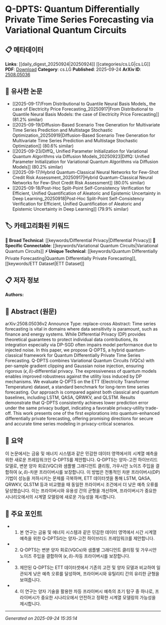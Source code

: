 <!-- KEYWORD_LINKING_METADATA:
{
  "processed_timestamp": "2025-09-24T15:35:14.978275",
  "vocabulary_version": "1.0",
  "selected_keywords": [
    "Quantum Differentially Private Forecasting",
    "Variational Quantum Circuits",
    "Differential Privacy",
    "ETT Dataset"
  ],
  "rejected_keywords": [],
  "similarity_scores": {
    "Quantum Differentially Private Forecasting": 0.8,
    "Variational Quantum Circuits": 0.85,
    "Differential Privacy": 0.78,
    "ETT Dataset": 0.7
  },
  "extraction_method": "AI_prompt_based",
  "budget_applied": true,
  "candidates_json": {
    "candidates": [
      {
        "surface": "Quantum Differentially Private Time Series Forecasting",
        "canonical": "Quantum Differentially Private Forecasting",
        "aliases": [
          "Q-DPTS",
          "Quantum DP Forecasting"
        ],
        "category": "unique_technical",
        "rationale": "This represents a novel integration of quantum computing and differential privacy, providing a unique angle for research in privacy-preserving forecasting.",
        "novelty_score": 0.85,
        "connectivity_score": 0.65,
        "specificity_score": 0.9,
        "link_intent_score": 0.8
      },
      {
        "surface": "Variational Quantum Circuits",
        "canonical": "Variational Quantum Circuits",
        "aliases": [
          "VQC"
        ],
        "category": "specific_connectable",
        "rationale": "VQCs are a key component in quantum computing, linking to broader discussions on quantum algorithms and machine learning.",
        "novelty_score": 0.55,
        "connectivity_score": 0.88,
        "specificity_score": 0.8,
        "link_intent_score": 0.85
      },
      {
        "surface": "Differential Privacy",
        "canonical": "Differential Privacy",
        "aliases": [
          "DP"
        ],
        "category": "broad_technical",
        "rationale": "Differential Privacy is a foundational concept in privacy-preserving data analysis, relevant across various domains.",
        "novelty_score": 0.4,
        "connectivity_score": 0.92,
        "specificity_score": 0.7,
        "link_intent_score": 0.78
      },
      {
        "surface": "Electricity Transformer Temperature dataset",
        "canonical": "ETT Dataset",
        "aliases": [
          "Electricity Transformer Temperature"
        ],
        "category": "unique_technical",
        "rationale": "The ETT dataset is a specific benchmark in time series forecasting, providing a concrete example for empirical studies.",
        "novelty_score": 0.65,
        "connectivity_score": 0.6,
        "specificity_score": 0.85,
        "link_intent_score": 0.7
      }
    ],
    "ban_list_suggestions": [
      "time series",
      "forecasting",
      "model performance"
    ]
  },
  "decisions": [
    {
      "candidate_surface": "Quantum Differentially Private Time Series Forecasting",
      "resolved_canonical": "Quantum Differentially Private Forecasting",
      "decision": "linked",
      "scores": {
        "novelty": 0.85,
        "connectivity": 0.65,
        "specificity": 0.9,
        "link_intent": 0.8
      }
    },
    {
      "candidate_surface": "Variational Quantum Circuits",
      "resolved_canonical": "Variational Quantum Circuits",
      "decision": "linked",
      "scores": {
        "novelty": 0.55,
        "connectivity": 0.88,
        "specificity": 0.8,
        "link_intent": 0.85
      }
    },
    {
      "candidate_surface": "Differential Privacy",
      "resolved_canonical": "Differential Privacy",
      "decision": "linked",
      "scores": {
        "novelty": 0.4,
        "connectivity": 0.92,
        "specificity": 0.7,
        "link_intent": 0.78
      }
    },
    {
      "candidate_surface": "Electricity Transformer Temperature dataset",
      "resolved_canonical": "ETT Dataset",
      "decision": "linked",
      "scores": {
        "novelty": 0.65,
        "connectivity": 0.6,
        "specificity": 0.85,
        "link_intent": 0.7
      }
    }
  ]
}
-->

# Q-DPTS: Quantum Differentially Private Time Series Forecasting via Variational Quantum Circuits

## 📋 메타데이터

**Links**: [[daily_digest_20250924|20250924]] [[categories/cs.LG|cs.LG]]
**PDF**: [Download](https://arxiv.org/pdf/2508.05036.pdf)
**Category**: cs.LG
**Published**: 2025-09-24
**ArXiv ID**: [2508.05036](https://arxiv.org/abs/2508.05036)

## 🔗 유사한 논문
- [[2025-09-17/From Distributional to Quantile Neural Basis Models_ the case of Electricity Price Forecasting_20250917|From Distributional to Quantile Neural Basis Models: the case of Electricity Price Forecasting]] (81.2% similar)
- [[2025-09-19/Diffusion-Based Scenario Tree Generation for Multivariate Time Series Prediction and Multistage Stochastic Optimization_20250919|Diffusion-Based Scenario Tree Generation for Multivariate Time Series Prediction and Multistage Stochastic Optimization]] (80.6% similar)
- [[2025-09-23/DiffQ_ Unified Parameter Initialization for Variational Quantum Algorithms via Diffusion Models_20250923|DiffQ: Unified Parameter Initialization for Variational Quantum Algorithms via Diffusion Models]] (80.2% similar)
- [[2025-09-17/Hybrid Quantum-Classical Neural Networks for Few-Shot Credit Risk Assessment_20250917|Hybrid Quantum-Classical Neural Networks for Few-Shot Credit Risk Assessment]] (80.0% similar)
- [[2025-09-18/Post-Hoc Split-Point Self-Consistency Verification for Efficient, Unified Quantification of Aleatoric and Epistemic Uncertainty in Deep Learning_20250918|Post-Hoc Split-Point Self-Consistency Verification for Efficient, Unified Quantification of Aleatoric and Epistemic Uncertainty in Deep Learning]] (79.9% similar)

## 🏷️ 카테고리화된 키워드
**🧠 Broad Technical**: [[keywords/Differential Privacy|Differential Privacy]]
**🔗 Specific Connectable**: [[keywords/Variational Quantum Circuits|Variational Quantum Circuits]]
**⚡ Unique Technical**: [[keywords/Quantum Differentially Private Forecasting|Quantum Differentially Private Forecasting]], [[keywords/ETT Dataset|ETT Dataset]]

## 📋 저자 정보

**Authors:** 

## 📄 Abstract (원문)

arXiv:2508.05036v2 Announce Type: replace-cross 
Abstract: Time series forecasting is vital in domains where data sensitivity is paramount, such as finance and energy systems. While Differential Privacy (DP) provides theoretical guarantees to protect individual data contributions, its integration especially via DP-SGD often impairs model performance due to injected noise. In this paper, we propose Q-DPTS, a hybrid quantum-classical framework for Quantum Differentially Private Time Series Forecasting. Q-DPTS combines Variational Quantum Circuits (VQCs) with per-sample gradient clipping and Gaussian noise injection, ensuring rigorous $(\epsilon, \delta)$-differential privacy. The expressiveness of quantum models enables improved robustness against the utility loss induced by DP mechanisms. We evaluate Q-DPTS on the ETT (Electricity Transformer Temperature) dataset, a standard benchmark for long-term time series forecasting. Our approach is compared against both classical and quantum baselines, including LSTM, QASA, QRWKV, and QLSTM. Results demonstrate that Q-DPTS consistently achieves lower prediction error under the same privacy budget, indicating a favorable privacy-utility trade-off. This work presents one of the first explorations into quantum-enhanced differentially private forecasting, offering promising directions for secure and accurate time series modeling in privacy-critical scenarios.

## 📝 요약

이 논문에서는 금융 및 에너지 시스템과 같은 민감한 데이터 영역에서의 시계열 예측을 위한 새로운 프레임워크인 Q-DPTS를 제안합니다. Q-DPTS는 양자-고전 하이브리드 모델로, 변분 양자 회로(VQC)와 샘플별 그래디언트 클리핑, 가우시안 노이즈 주입을 결합하여 $(\epsilon, \delta)$-차분 프라이버시를 보장합니다. 이 방법은 전통적인 차분 프라이버시(DP) 기법이 성능을 저하시키는 문제를 극복하며, ETT 데이터셋을 통해 LSTM, QASA, QRWKV, QLSTM 등과 비교했을 때 동일한 프라이버시 조건에서 더 낮은 예측 오류를 달성했습니다. 이는 프라이버시와 유용성 간의 균형을 개선하며, 프라이버시가 중요한 시나리오에서의 시계열 모델링에 새로운 가능성을 제시합니다.

## 🎯 주요 포인트

- 1. 본 연구는 금융 및 에너지 시스템과 같은 민감한 데이터 영역에서 시간 시계열 예측을 위한 Q-DPTS라는 양자-고전 하이브리드 프레임워크를 제안합니다.
- 2. Q-DPTS는 변분 양자 회로(VQCs)와 샘플별 그래디언트 클리핑 및 가우시안 노이즈 주입을 결합하여 $(\epsilon, \delta)$-차등 프라이버시를 보장합니다.
- 3. 제안된 Q-DPTS는 ETT 데이터셋에서 기존의 고전 및 양자 모델과 비교하여 일관되게 낮은 예측 오류를 달성하며, 프라이버시와 유틸리티 간의 유리한 균형을 보여줍니다.
- 4. 이 연구는 양자 기술을 활용한 차등 프라이버시 예측의 초기 탐구 중 하나로, 프라이버시가 중요한 시나리오에서 안전하고 정확한 시계열 모델링의 가능성을 제시합니다.


---

*Generated on 2025-09-24 15:35:14*
